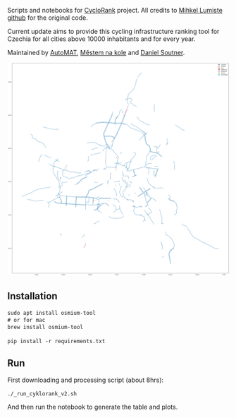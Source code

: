 Scripts and notebooks for [CycloRank](https://mlumiste.com//projects/cyclorank/) project.
All credits to [Mihkel Lumiste](https://mlumiste.com/) [github](https://github.com/skandium) for the original code.

Current update aims to provide this cycling infrastructure ranking tool for Czechia for all cities above 10000 inhabitants and 
for every year.

Maintained by [AutoMAT](https://automat.cz/), [Městem na kole](https://mestemnakole.cz) 
and [Daniel Soutner](https://daniel.soutner.cz/).  

![](doc/Plzeň_infra.png)

## Installation

```shell
sudo apt install osmium-tool
# or for mac
brew install osmium-tool

pip install -r requirements.txt
```

## Run

First downloading and processing script (about 8hrs):
```shell
./_run_cyklorank_v2.sh
```
And then run the notebook to generate the table and plots.

